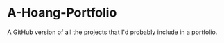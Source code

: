 # A-Hoang-Portfolio
A GitHub version of all the projects that I'd probably include in a portfolio. 
